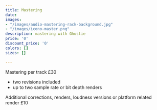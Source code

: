 ```yaml
---
title: Mastering
date: 
images:
- "/images/audio-mastering-rack-background.jpg"
- "/images/icono-master.png"
description: mastering with Ghostie
price: '0'
discount_price: '0'
colors: []
sizes: []

---
```

Mastering per track £30

* two revisions included
* up to two sample rate or bit depth renders

Additional corrections, renders, loudness versions or platform related render £10
